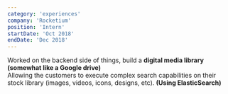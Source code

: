 ```yaml
---
category: 'experiences'
company: 'Rocketium'
position: 'Intern'
startDate: 'Oct 2018'
endDate: 'Dec 2018'
---
```


Worked on the backend side of things, build a <b>digital media library (somewhat like a Google drive)</b><br>
Allowing the customers to execute complex search capabilities on their stock library (images, videos, icons, designs, etc). <b>(Using ElasticSearch)</b>
